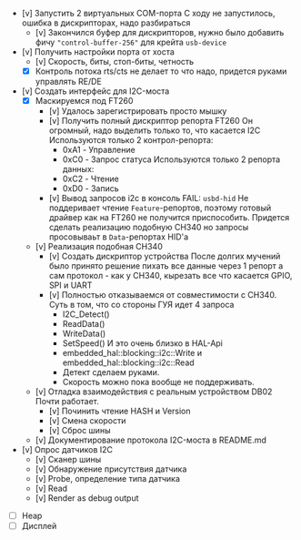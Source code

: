 - [v] Запустить 2 виртуальных COM-порта
    С ходу не запустилось, ошибка в дискрипторах, надо разбираться
    - [v] Закончился буфер для дискрипторов, нужно было добавить фичу `"control-buffer-256"` для крейта `usb-device`
- [v] Получить настройки порта от хоста
    - [v] Скорость, биты, стоп-биты, четность
    - [x] Контроль потока rts/cts не делает то что надо, придется руками управлять RE/DE
- [v] Создать интерфейс для I2C-моста
    - [x] Маскируемся под FT260
        - [v] Удалось зарегистрировать просто мышку
        - [v] Получить полный дискриптор репорта FT260
            Он огромный, надо выделить только то, что касается I2C
            Используются только 2 контрол-репорта:
            - 0xA1 - Управление
            - 0xC0 - Запрос статуса
            Используются только 2 репорта данных:
            - 0xC2 - Чтение
            - 0xD0 - Запись
        - [v] Вывод запросов i2c в консоль
        FAIL: `usbd-hid` Не поддеривает чтение `Feature`-репортов, поэтому готовый драйвер как на FT260 не получится приспособить. Придется сделать реализацию подобную CH340 но запросы просовываьт в `Data`-репортах HID'а
    - [v] Реализация подобная CH340
        - [v] Создать дискриптор устройства
            После долгих мучений было принято решение пихать все данные через 1 репорт а сам протокол - как у CH340, кырезать все что касается GPIO, SPI и UART
        - [v] Полностью отказываемся от совместимости с CH340. 
            Суть в том, что со стороны ГУЯ идет 4 запроса
            - I2C_Detect()
            - ReadData()
            - WriteData()
            - SetSpeed()
            И это очень близко в HAL-Api
            - embedded_hal::blocking::i2c::Write и embedded_hal::blocking::i2c::Read
            - Детект сделаем руками.
            - Скорость можно пока вообще не поддерживать.
    - [v] Отладка взаимодействия с реальным устройством
        DB02 Почти работает.
        - [v] Починить чтение HASH и Version
        - [v] Смена скорости
        - [v] Сброс шины
    - [v] Документирование протокола I2C-моста в README.md
- [v] Опрос датчиков I2C
    - [v] Сканер шины
    - [v] Обнаружение присутствия датчика
    - [v] Probe, определение типа датчика
    - [v] Read
    - [v] Render as debug output
- [ ] Heap
- [ ] Дисплей
